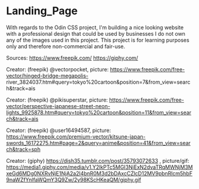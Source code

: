 # Landing_Page
With regards to the Odin CSS project, I'm building a nice looking website with a professional design that could be used by businesses
I do not own any of the images used in this project.
This project is for learning purposes only and therefore non-commercial and fair-use.

Sources: https://www.freepik.com/
         https://giphy.com/

Creator: (freepik) @vectorpocket, picture: https://www.freepik.com/free-vector/hinged-bridge-megapolis-      river_3824037.htm#query=tokyo%20cartoon&position=7&from_view=search&track=ais

Creator: (freepik) @pikisuperstar, picture: https://www.freepik.com/free-vector/perspective-japanese-street-neon-lights_9925878.htm#query=tokyo%20cartoon&position=11&from_view=search&track=ais

Creator: (freepik) @user16494587, picture: https://www.freepik.com/premium-vector/kitsune-japan-swords_16172275.htm#page=2&query=anime&position=41&from_view=search&track=sph

Creator: (giphy) https://dish35.tumblr.com/post/35793072633 , picture/gif: https://media1.giphy.com/media/v1.Y2lkPTc5MGI3NjExN2dvaTRqMWNjM3MxeGd6MDg0NXRvNjE1NjA2a2l4bnR0M3d2bDAxcCZlcD12MV9pbnRlcm5hbF9naWZfYnlfaWQmY3Q9Zw/2y98KScHKeaQM/giphy.gif
         
